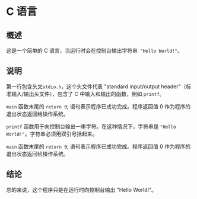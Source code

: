 # C 语言

## 概述

这是一个简单的 C 语言，当运行时会在控制台输出字符串``` "Hello World!"```。

## 说明

第一行包含头文```stdio.h```，这个头文件代表 "standard input/output header"（标准输入/输出头文件），包含了 C 中输入和输出的函数，例如 ```printf```。

```main``` 函数末尾的 ```return 0```; 语句表示程序已成功完成。程序返回值 0 作为程序的退出状态返回给操作系统。

```printf``` 函数用于向控制台输出一串字符。在这种情况下，字符串是 ```"Hello World!"```。字符串必须用双引号括起来。

```main``` 函数末尾的 ```return 0```; 语句表示程序已成功完成。程序返回值 0 作为程序的退出状态返回给操作系统。

## 结论

总的来说，这个程序只是在运行时向控制台输出 "Hello World!"。
